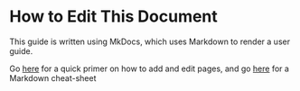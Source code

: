 # How to Edit This Document

This guide is written using MkDocs, which uses Markdown to render a user guide.  

Go [here](https://www.mkdocs.org/user-guide/writing-your-docs/) for a quick
primer on how to add and edit pages, and go [here](https://github.com/adam-p/markdown-here/wiki/Markdown-Cheatsheet) for a Markdown cheat-sheet
